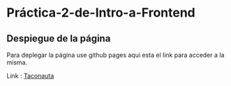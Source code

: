 # Práctica-2-de-Intro-a-Frontend
## Despiegue de la página
Para deplegar la página use github pages aqui esta el link para acceder a la misma.

Link : [Taconauta](https://cralpcode.github.io/CralpCode-Practica-2-de-Intro-a-Frontend/ "Practica-2")